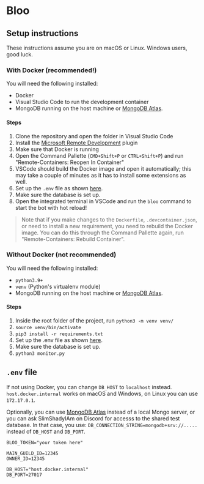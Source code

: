 # Bloo

## Setup instructions
These instructions assume you are on macOS or Linux. Windows users, good luck.

### With Docker (recommended!)
You will need the following installed:
- Docker
- Visual Studio Code to run the development container
- MongoDB running on the host machine or [MongoDB Atlas](https://www.mongodb.com/atlas/database).

#### Steps
1. Clone the repository and open the folder in Visual Studio Code
2. Install the [Microsoft Remote Development](https://marketplace.visualstudio.com/items?itemName=ms-vscode-remote.vscode-remote-extensionpack) plugin
3. Make sure that Docker is running
4. Open the Command Pallette (`CMD+Shift+P` or `CTRL+Shift+P`) and run "Remote-Containers: Reopen In Container"
5. VSCode should build the Docker image and open it automatically; this may take a couple of minutes as it has to install some extensions as well.
6. Set up the `.env` file as shown [here](#env-file).
7. Make sure the database is set up.
8. Open the integrated terminal in VSCode and run the `bloo` command to start the bot with hot reload!

> Note that if you make changes to the `Dockerfile`, `.devcontainer.json`, or need to install a new requirement, you need to rebuild the Docker image. You can do this through the Command Pallette again, run "Remote-Containers: Rebuild Container".

### Without Docker (not recommended)
You will need the following installed:
- `python3.9+`
- `venv` (Python's virtualenv module)
- MongoDB running on the host machine or [MongoDB Atlas](https://www.mongodb.com/atlas/database).

#### Steps
1. Inside the root folder of the project, run `python3 -m venv venv/`
2. `source venv/bin/activate`
3. `pip3 install -r requirements.txt`
4. Set up the .env file as shown [here](#env-file).
5. Make sure the database is set up.
6. `python3 monitor.py`

## `.env` file

If not using Docker, you can change `DB_HOST` to `localhost` instead. `host.docker.internal` works on macOS and Windows, on Linux you can use `172.17.0.1`.

Optionally, you can use [MongoDB Atlas](https://www.mongodb.com/atlas/database) instead of a local Mongo server, or you can ask SlimShadyIAm on Discord for accesss to the shared test database. In that case, you use:
`DB_CONNECTION_STRING=mongodb+srv://.....` instead of `DB_HOST` and `DB_PORT`.

```
BLOO_TOKEN="your token here"

MAIN_GUILD_ID=12345
OWNER_ID=12345

DB_HOST="host.docker.internal"
DB_PORT=27017
```
